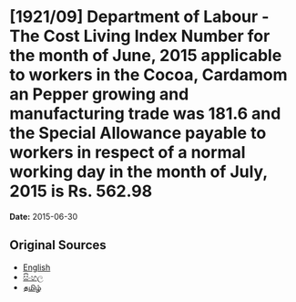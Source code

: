 # [1921/09] Department of Labour - The Cost Living Index Number for the month of June, 2015 applicable to workers in the Cocoa, Cardamom an Pepper growing and manufacturing trade was 181.6 and the Special Allowance payable to workers in respect of a normal working day in the month of July, 2015 is Rs. 562.98

**Date:** 2015-06-30

## Original Sources

- [English](https://documents.gov.lk/view/extra-gazettes/2015/6/1921-09_E.pdf)
- [සිංහල](https://documents.gov.lk/view/extra-gazettes/2015/6/1921-09_S.pdf)
- [தமிழ்](https://documents.gov.lk/view/extra-gazettes/2015/6/1921-09_T.pdf)
